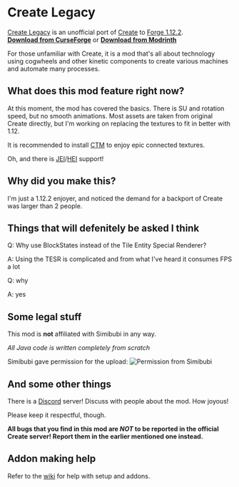 # Create Legacy
[Create Legacy](https://github.com/Siepert123/create-legacy) is an unofficial port of [Create](https://www.curseforge.com/minecraft/mc-mods/create) to [Forge 1.12.2](https://files.minecraftforge.net/net/minecraftforge/forge/index_1.12.2.html).  
[**Download from CurseForge**](https://www.curseforge.com/minecraft/mc-mods/create-legacy) or [**Download from Modrinth**](https://modrinth.com/mod/create-legacy)

For those unfamiliar with Create, it is a mod that's all about technology using cogwheels and other kinetic components to create various machines and automate many processes.



## What does this mod feature right now?
At this moment, the mod has covered the basics. There is SU and rotation speed, but no smooth animations. Most assets are taken from original Create directly, but I'm working on replacing the textures to fit in better with 1.12.

It is recommended to install [CTM](https://www.curseforge.com/minecraft/mc-mods/ctm) to enjoy epic connected textures.

Oh, and there is [JEI](https://www.curseforge.com/minecraft/mc-mods/jei)/[HEI](https://www.curseforge.com/minecraft/mc-mods/had-enough-items) support!



## Why did you make this?
I'm just a 1.12.2 enjoyer, and noticed the demand for a backport of Create was larger than 2 people.



## Things that will defenitely be asked I think
Q: Why use BlockStates instead of the Tile Entity Special Renderer?

A: Using the TESR is complicated and from what I've heard it consumes FPS a lot



Q: why

A: yes



## Some legal stuff
This mod is **not** affiliated with Simibubi in any way.

_All Java code is written completely from scratch_



Simibubi gave permission for the upload:
![Permission from Simibubi](https://github.com/Siepert123/create-legacy/blob/master/images/simibubi-permission.jpg)



## And some other things
There is a [Discord](https://discord.com/invite/WCBecFAyGA) server! Discuss with people about the mod. How joyous!

Please keep it respectful, though.



**All bugs that you find in this mod are _NOT_ to be reported in the official Create server! Report them in the earlier mentioned one instead.**


## Addon making help
Refer to the [wiki](https://github.com/Siepert123/create-legacy/wiki) for help with setup and addons.
